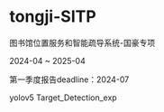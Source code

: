 # tongji-SITP
图书馆位置服务和智能疏导系统-国豪专项

2024-04 ~ 2025-04

第一季度报告deadline：2024-07

yolov5 Target_Detection_exp
